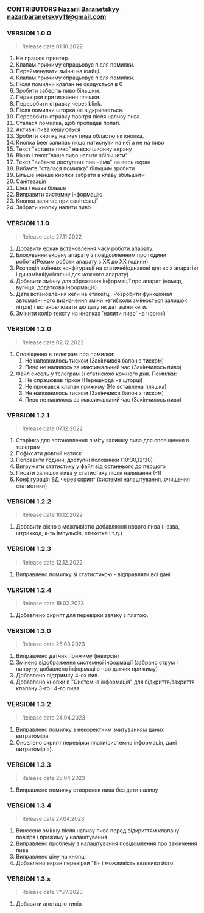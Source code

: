 ### CONTRIBUTORS Nazarii Baranetskyy nazarbaranetskyy11@gmail.com
### VERSION 1.0.0
> Release date 01.10.2022
1. Не працює принтер. 
2. Клапам прижиму спрацьовує після помилки. 
3. Перейменувати змінні на юайці.
4. Клапам прижиму спрацьовує після помилки. 
5. Після помилки клапан не скидується в 0 
6. Зробити заберіть пиво більшим. 
7. Перевірки притискання пляшки.
8. Переробити стравку через blink.
9. Після помилки шторка не відкривається. 
10. Переробити стравку повітря після наливу пива.
11. Сталася помилка, щоб пропадав попап.
12. Активні пива кешуються
13. Зробити кнопку наливу пива областю як кнопка. 
14. Кнопка beer залипає якщо натиснути на неї а не на пиво
15. Текст "вставте пиво" на всю ширину екрану
16. Вікно і текст"ваше пиво налите збільшити" 
17. Текст "вибачте доступних пив нема" на весь екран
18. Вибачте "сталася помилка" більшим зробити 
19. Більше менше кнопки забрати а клаву збільшити 
20. Санітезація 
21. Ціна і назва більше 
22. Виправити системну інформацію 
23. Кнопка залипає при санітезації
24. Забрати кнопку налити пиво

### VERSION 1.1.0
> Release date 27.11.2022
1. Добавити еркан встановлення часу роботи апарату.
2. Блокування екрану апарату з повідомленням про години роботи(Режим роботи апарату з ХХ до ХХ години)
3. Розподіл змінних конфігурації на статичні(однакові для всіх апаратів) і динамічні(унікальні для кожного апарату)
4. Добавити змінну для збреження інформації про апарат (номер, вулиця, додаткова інформація)
5. Дата встановлення кеги на етикетці. Розробити функціонал автоматичного визначення зміни кеги( коли змінюється залишок літрів) і встановлювати цю дату як дат зміни кеги.
6. Змінити колір тексту на кнопках 'налити пиво' на чорний

### VERSION 1.2.0
> Release date 02.12.2022
1. Сповіщення в телеграм про помилки:
   1. Не наповнилось тиском (Закінчився балон з тиском)
   2. Пиво не налилось за максимальний час (Закінчилось пиво)
2. Файл ексель у телеграм зі статискою кожного дня. Помилки:
   1. Не спрацював гіркон (Перешкода на шторці)
   2. Не прижався клапан прижиму (Не вставлена пляшка)
   3. Не наповнилось тиском (Закінчився балон з тиском)
   4. Пиво не налилось за максимальний час (Закінчилось пиво)

### VERSION 1.2.1
> Release date 07.12.2022
1. Сторінка для встановлення ліміту залишку пива для сповіщення в телеграм
2. Пофіксати довгий натиск
3. Поправити години, доступні половинки (10:30,12:30)
4. Вигружати статистику у файл від останнього до першого
5. Писати залишок пива у статистику після наливання (-1)
6. Конфігурація БД через скрипт (системні налаштування, очищення статистики)

### VERSION 1.2.2
> Release date 10.12.2022
1. Добавити вікно з можливістю добавляння нового пива (назва, штрихкод, к-ть імпульсів, етикетка і т.д.)

### VERSION 1.2.3
> Release date 12.12.2022
1. Виправлено помилку зі статистикою - відправляти всі дані

### VERSION 1.2.4
> Release date 19.02.2023
1. Добавлено скрипт для перевірки звязку з платою.

### VERSION 1.3.0
> Release date 25.03.2023
1. Виправлено датчик прижиму (інверсія)
2. Змінено відображення системної інформації (забрано струм і напругу, добавлено інформацію про датчик прижиму)
3. Добавлено підтримку 4-ох пив.
4. Добавлено кнопки в "Системна інформація" для відкриття/закриття клапану 3-го і 4-го пива

### VERSION 1.3.2
> Release date 24.04.2023
1. Виправлено помилку з некоректним зчитуванням даних витратоміра.
2. Оновлено скрипт перевірки плати(системна інформація, дані витратомірів).

### VERSION 1.3.3
> Release date 25.04.2023
1. Виправлено помилку створення пива без дати наливу

### VERSION 1.3.4
> Release date 27.04.2023
1. Винесено змінну після наливу пива перед відкриттям клапану повітря і прижиму у налаштування
2. Виправлено проблему з налаштування повідомлення про закінчення пива
3. Виправлено ціну на кнопці
4. Добавлено екран перевірки 18+ і можливість вкл/викл його.

### VERSION 1.3.x
> Release date ??.??.2023
1. Добавити анотацію типів
